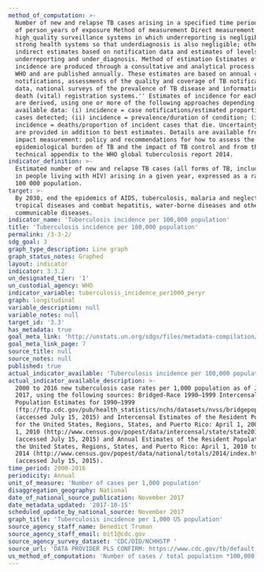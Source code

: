 ```yaml
---
method_of_computation: >-
  Number of new and relapse TB cases arising in a specified time period / Number
  of person_years of exposure Method of measurement Direct measurement requires
  high_quality surveillance systems in which underreporting is negligible, and
  strong health systems so that underdiagnosis is also negligible; otherwise
  indirect estimates based on notification data and estimates of levels of
  underreporting and under_diagnosis. Method of estimation Estimates of TB
  incidence are produced through a consultative and analytical process led by
  WHO and are published annually. These estimates are based on annual case
  notifications, assessments of the quality and coverage of TB notification
  data, national surveys of the prevalence of TB disease and information from
  death (vital) registration systems.'' Estimates of incidence for each country
  are derived, using one or more of the following approaches depending on
  available data: (i) incidence = case notifications/estimated proportion of
  cases detected; (ii) incidence = prevalence/duration of condition; (iii)
  incidence = deaths/proportion of incident cases that die. Uncertainty bounds
  are provided in addition to best estimates. Details are available from TB
  impact measurement: policy and recommendations for how to assess the
  epidemiological burden of TB and the impact of TB control and from the online
  technical appendix to the WHO global tuberculosis report 2014.
indicator_definition: >-
  Estimated number of new and relapse TB cases (all forms of TB, including cases
  in people living with HIV) arising in a given year, expressed as a rate per
  100 000 population.
target: >-
  By 2030, end the epidemics of AIDS, tuberculosis, malaria and neglected
  tropical diseases and combat hepatitis, water-borne diseases and other
  communicable diseases.
indicator_name: 'Tuberculosis incidence per 100,000 population'
title: 'Tuberculosis incidence per 100,000 population'
permalink: /3-3-2/
sdg_goal: 3
graph_type_description: Line graph
graph_status_notes: Graphed
layout: indicator
indicator: 3.3.2
un_designated_tier: '1'
un_custodial_agency: WHO
indicator_variable: tuberculosis_incidence_per1000_peryr
graph: longitudinal
variable_description: null
variable_notes: null
target_id: '3.3'
has_metadata: true
goal_meta_link: 'http://unstats.un.org/sdgs/files/metadata-compilation/Metadata-Goal-3.pdf'
goal_meta_link_page: 7
source_title: null
source_notes: null
published: true
actual_indicator_available: 'Tuberculosis incidence per 100,000 population'
actual_indicator_available_description: >-
  2000 to 2016 new tuberculosis case rates per 1,000 population as of June 30,
  2017, using the following sources: Bridged-Race 1990–1999 Intercensal
  Population Estimates for 1990–1999
  (ftp://ftp.cdc.gov/pub/health_statistics/nchs/datasets/nvss/bridgepop/documentationbridgedintercena1.doc)
  (accessed July 15, 2015) and Intercensal Estimates of the Resident Population
  for the United States, Regions, States, and Puerto Rico: April 1, 2000 to July
  1, 2010 (http://www.census.gov/popest/data/intercensal/state/state2010.html)
  (accessed July 15, 2015) and Annual Estimates of the Resident Population for
  the United States, Regions, States, and Puerto Rico: April 1, 2010 to July 1,
  2014 (http://www.census.gov/popest/data/national/totals/2014/index.html)
  (accessed July 15, 2015).
time_period: 2000-2016
periodicity: Annual
unit_of_measure: 'Number of cases per 1,000 population'
disaggregation_geography: National
date_of_national_source_publication: November 2017
date_metadata_updated: '2017-10-15'
scheduled_update_by_national_source: November 2017
graph_title: 'Tuberculosis incidence per 1,000 US population'
source_agency_staff_name: Benedict Truman
source_agency_staff_email: bit1@cdc.gov
source_agency_survey_dataset: 'CDC/OID/NCHHSTP '
source_url: 'DATA PROVIDER PLS CONFIRM: https://www.cdc.gov/tb/default.htm'
us_method_of_computation: 'Number of cases / total population *100,000'
---
```

